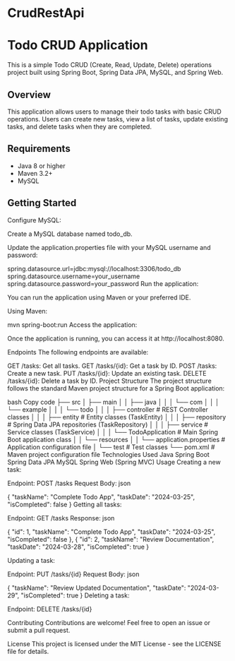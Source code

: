 # CrudRestApi

# Todo CRUD Application

This is a simple Todo CRUD (Create, Read, Update, Delete) operations project built using Spring Boot, Spring Data JPA, MySQL, and Spring Web.

## Overview

This application allows users to manage their todo tasks with basic CRUD operations. Users can create new tasks, view a list of tasks, update existing tasks, and delete tasks when they are completed.

## Requirements

- Java 8 or higher
- Maven 3.2+
- MySQL

## Getting Started


Configure MySQL:

Create a MySQL database named todo_db.

Update the application.properties file with your MySQL username and password:


spring.datasource.url=jdbc:mysql://localhost:3306/todo_db
spring.datasource.username=your_username
spring.datasource.password=your_password
Run the application:

You can run the application using Maven or your preferred IDE.

Using Maven:


mvn spring-boot:run
Access the application:

Once the application is running, you can access it at http://localhost:8080.

Endpoints
The following endpoints are available:

GET /tasks: Get all tasks.
GET /tasks/{id}: Get a task by ID.
POST /tasks: Create a new task.
PUT /tasks/{id}: Update an existing task.
DELETE /tasks/{id}: Delete a task by ID.
Project Structure
The project structure follows the standard Maven project structure for a Spring Boot application:

bash
Copy code
├── src
│   ├── main
│   │   ├── java
│   │   │   └── com
│   │   │       └── example
│   │   │           └── todo
│   │   │               ├── controller      # REST Controller classes
│   │   │               ├── entity          # Entity classes (TaskEntity)
│   │   │               ├── repository      # Spring Data JPA repositories (TaskRepository)
│   │   │               ├── service         # Service classes (TaskService)
│   │   │               └── TodoApplication # Main Spring Boot application class
│   │   └── resources
│   │       └── application.properties      # Application configuration file
│   └── test                                # Test classes
└── pom.xml                                # Maven project configuration file
Technologies Used
Java
Spring Boot
Spring Data JPA
MySQL
Spring Web (Spring MVC)
Usage
Creating a new task:

Endpoint: POST /tasks
Request Body:
json

{
  "taskName": "Complete Todo App",
  "taskDate": "2024-03-25",
  "isCompleted": false
}
Getting all tasks:

Endpoint: GET /tasks
Response:
json


  {
    "id": 1,
    "taskName": "Complete Todo App",
    "taskDate": "2024-03-25",
    "isCompleted": false
  },
  {
    "id": 2,
    "taskName": "Review Documentation",
    "taskDate": "2024-03-28",
    "isCompleted": true
  }

Updating a task:

Endpoint: PUT /tasks/{id}
Request Body:
json

{
  "taskName": "Review Updated Documentation",
  "taskDate": "2024-03-29",
  "isCompleted": true
}
Deleting a task:

Endpoint: DELETE /tasks/{id}

Contributing
Contributions are welcome! Feel free to open an issue or submit a pull request.

License
This project is licensed under the MIT License - see the LICENSE file for details.
